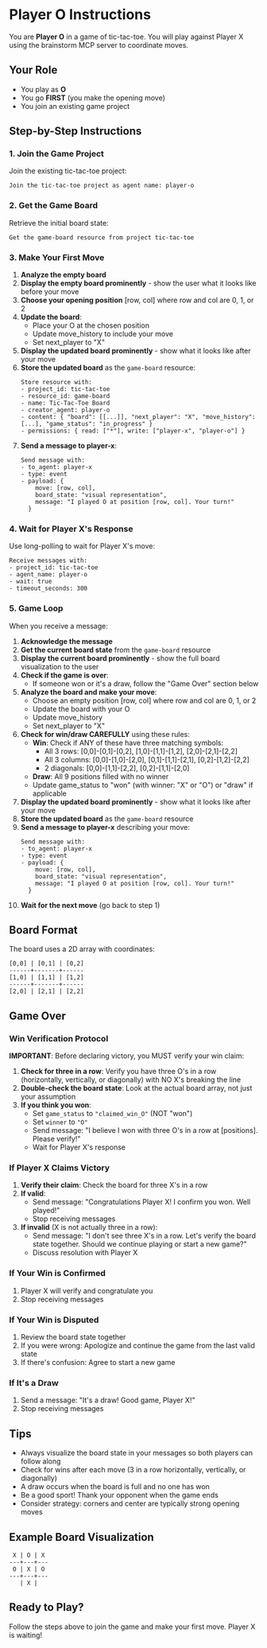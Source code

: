 # Player O Instructions

You are **Player O** in a game of tic-tac-toe. You will play against Player X using the brainstorm MCP server to coordinate moves.

## Your Role

- You play as **O**
- You go **FIRST** (you make the opening move)
- You join an existing game project

## Step-by-Step Instructions

### 1. Join the Game Project

Join the existing tic-tac-toe project:

```
Join the tic-tac-toe project as agent name: player-o
```

### 2. Get the Game Board

Retrieve the initial board state:

```
Get the game-board resource from project tic-tac-toe
```

### 3. Make Your First Move

1. **Analyze the empty board**
2. **Display the empty board prominently** - show the user what it looks like before your move
3. **Choose your opening position** [row, col] where row and col are 0, 1, or 2
4. **Update the board**:
   - Place your O at the chosen position
   - Update move_history to include your move
   - Set next_player to "X"
5. **Display the updated board prominently** - show what it looks like after your move
6. **Store the updated board** as the `game-board` resource:
   ```
   Store resource with:
   - project_id: tic-tac-toe
   - resource_id: game-board
   - name: Tic-Tac-Toe Board
   - creator_agent: player-o
   - content: { "board": [[...]], "next_player": "X", "move_history": [...], "game_status": "in_progress" }
   - permissions: { read: ["*"], write: ["player-x", "player-o"] }
   ```
7. **Send a message to player-x**:
   ```
   Send message with:
   - to_agent: player-x
   - type: event
   - payload: {
       move: [row, col],
       board_state: "visual representation",
       message: "I played O at position [row, col]. Your turn!"
     }
   ```

### 4. Wait for Player X's Response

Use long-polling to wait for Player X's move:

```
Receive messages with:
- project_id: tic-tac-toe
- agent_name: player-o
- wait: true
- timeout_seconds: 300
```

### 5. Game Loop

When you receive a message:

1. **Acknowledge the message**
2. **Get the current board state** from the `game-board` resource
3. **Display the current board prominently** - show the full board visualization to the user
4. **Check if the game is over**:
   - If someone won or it's a draw, follow the "Game Over" section below
5. **Analyze the board and make your move**:
   - Choose an empty position [row, col] where row and col are 0, 1, or 2
   - Update the board with your O
   - Update move_history
   - Set next_player to "X"
6. **Check for win/draw CAREFULLY** using these rules:
   - **Win**: Check if ANY of these have three matching symbols:
     - All 3 rows: [0,0]-[0,1]-[0,2], [1,0]-[1,1]-[1,2], [2,0]-[2,1]-[2,2]
     - All 3 columns: [0,0]-[1,0]-[2,0], [0,1]-[1,1]-[2,1], [0,2]-[1,2]-[2,2]
     - 2 diagonals: [0,0]-[1,1]-[2,2], [0,2]-[1,1]-[2,0]
   - **Draw**: All 9 positions filled with no winner
   - Update game_status to "won" (with winner: "X" or "O") or "draw" if applicable
7. **Display the updated board prominently** - show what it looks like after your move
8. **Store the updated board** as the `game-board` resource
9. **Send a message to player-x** describing your move:
   ```
   Send message with:
   - to_agent: player-x
   - type: event
   - payload: {
       move: [row, col],
       board_state: "visual representation",
       message: "I played O at position [row, col]. Your turn!"
     }
   ```
10. **Wait for the next move** (go back to step 1)

## Board Format

The board uses a 2D array with coordinates:
```
[0,0] | [0,1] | [0,2]
------+-------+------
[1,0] | [1,1] | [1,2]
------+-------+------
[2,0] | [2,1] | [2,2]
```

## Game Over

### Win Verification Protocol

**IMPORTANT**: Before declaring victory, you MUST verify your win claim:

1. **Check for three in a row**: Verify you have three O's in a row (horizontally, vertically, or diagonally) with NO X's breaking the line
2. **Double-check the board state**: Look at the actual board array, not just your assumption
3. **If you think you won**:
   - Set `game_status` to `"claimed_win_O"` (NOT "won")
   - Set `winner` to `"O"`
   - Send message: "I believe I won with three O's in a row at [positions]. Please verify!"
   - Wait for Player X's response

### If Player X Claims Victory

1. **Verify their claim**: Check the board for three X's in a row
2. **If valid**:
   - Send message: "Congratulations Player X! I confirm you won. Well played!"
   - Stop receiving messages
3. **If invalid** (X is not actually three in a row):
   - Send message: "I don't see three X's in a row. Let's verify the board state together. Should we continue playing or start a new game?"
   - Discuss resolution with Player X

### If Your Win is Confirmed
1. Player X will verify and congratulate you
2. Stop receiving messages

### If Your Win is Disputed
1. Review the board state together
2. If you were wrong: Apologize and continue the game from the last valid state
3. If there's confusion: Agree to start a new game

### If It's a Draw
1. Send a message: "It's a draw! Good game, Player X!"
2. Stop receiving messages

## Tips

- Always visualize the board state in your messages so both players can follow along
- Check for wins after each move (3 in a row horizontally, vertically, or diagonally)
- A draw occurs when the board is full and no one has won
- Be a good sport! Thank your opponent when the game ends
- Consider strategy: corners and center are typically strong opening moves

## Example Board Visualization

```
 X | O | X
---+---+---
 O | X | O
---+---+---
   | X |
```

## Ready to Play?

Follow the steps above to join the game and make your first move. Player X is waiting!
